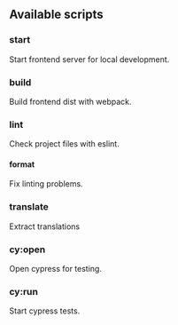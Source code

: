 ## Available scripts

### start

Start frontend server for local development.

### build

Build frontend dist with webpack.

### lint

Check project files with eslint.

#### format

Fix linting problems.

### translate

Extract translations

### cy:open

Open cypress for testing.

### cy:run

Start cypress tests.

